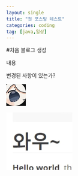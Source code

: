 ```yaml
---
layout: single
title: "첫 포스팅 테스트"
categories: coding
tag: [java,일상]
---
```


#처음 블로그 생성

내용

변경된 사항이 있는가?

![](../images/2022-11-22-23-21-15.png)

![](../images/2022-11-23-11-28-58.png)
